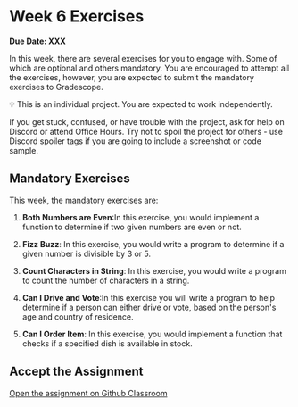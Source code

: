 # Week 6 Exercises

**Due Date: XXX**

In this week, there are several exercises for you to engage with. Some of which are optional and others mandatory. You are encouraged to attempt all the exercises, however, you are expected to submit the mandatory exercises to Gradescope.


<aside>


💡 This is an individual project. You are expected to work independently.

If you get stuck, confused, or have trouble with the project, ask for help on Discord or attend Office Hours. Try not to spoil the project for others - use Discord spoiler tags if you are going to include a screenshot or code sample.

</aside>

## Mandatory Exercises
This week, the mandatory exercises are:

1. **Both Numbers are Even**:In this exercise, you would implement a function to determine if two given numbers are even or not.

1. **Fizz Buzz**: In this exercise, you would write a program to determine if a given number is divisible by 3 or 5.

1. **Count Characters in String**: In this exercise, you would write a program to count the number of characters in a string.

1. **Can I Drive and Vote**:In this exercise you will write a program to help determine if a person can either drive or vote, based on the person's age and country of residence.

1. **Can I Order Item**: In this exercise, you would implement a function that checks if a specified dish is available in stock.


## Accept the Assignment
<!-- >
> [![chicken-peanut-stew](https://img.shields.io/static/v1?label=Open%20Project&message=chicken%20peanut%20stew&color=blue)](https://classroom.github.com/a/8GyiVIrS) -->

[Open the assignment on Github Classroom](https://classroom.github.com/a/ooXOUO9n)